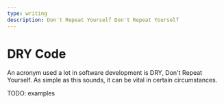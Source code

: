 ```yaml
---
type: writing
description: Don't Repeat Yourself Don't Repeat Yourself
---
```

# DRY Code
An acronym used a lot in software development is DRY, Don't Repeat Yourself. As simple as this sounds, it can be vital in certain circumstances.

TODO: examples